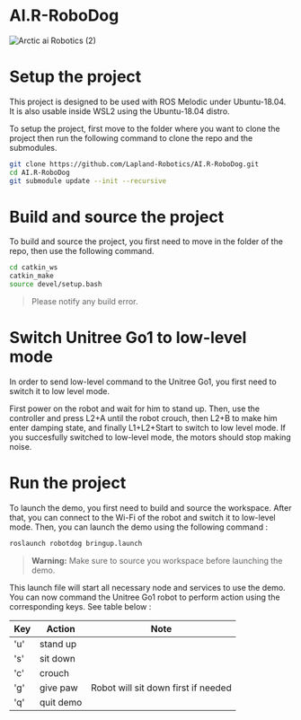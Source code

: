# AI.R-RoboDog
![Arctic ai Robotics (2)](https://github.com/user-attachments/assets/f127dfc7-4975-4b46-91b3-2373ccc549fb) 

# Setup the project

This project is designed to be used with ROS Melodic under Ubuntu-18.04. It is also usable inside WSL2 using the Ubuntu-18.04 distro. 

To setup the project, first move to the folder where you want to clone the project then run the following command to clone the repo and the submodules.

```bash
git clone https://github.com/Lapland-Robotics/AI.R-RoboDog.git
cd AI.R-RoboDog
git submodule update --init --recursive
```

# Build and source the project

To build and source the project, you first need to move in the folder of the repo, then use the following command.

```bash
cd catkin_ws
catkin_make
source devel/setup.bash
```

> Please notify any build error.

# Switch Unitree Go1 to low-level mode

In order to send low-level command to the Unitree Go1, you first need to switch it to low level mode. 

First power on the robot and wait for him to stand up. Then, use the controller and press L2+A until the robot crouch, then L2+B to make him enter damping state, and finally L1+L2+Start to switch to low level mode. If you succesfully switched to low-level mode, the motors should stop making noise.

# Run the project
To launch the demo, you first need to build and source the workspace. After that, you can connect to the Wi-Fi of the robot and switch it to low-level mode. Then, you can launch the demo using the following command :

```bash
roslaunch robotdog bringup.launch
```
> **Warning:**
> Make sure to source you workspace before launching the demo.

This launch file will start all necessary node and services to use the demo. You can now command the Unitree Go1 robot to perform action using the corresponding keys. See table below :

| Key | Action | Note |
| -------- | ------- | ------- |
| 'u' | stand up    | |
| 's' | sit down    | |
| 'c' | crouch      | |
| 'g' | give paw    | Robot will sit down first if needed |
| 'q' | quit demo   | |